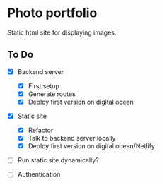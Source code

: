 # Photo portfolio

Static html site for displaying images.

## To Do

* [x] Backend server
    * [x] First setup 
    * [x] Generate routes
    * [x] Deploy first version on digital ocean

* [x] Static site
    * [x] Refactor
    * [x] Talk to backend server locally
    * [x] Deploy first version on digital ocean/Netlify

* [ ] Run static site dynamically?

* [ ] Authentication